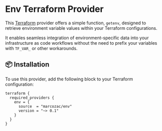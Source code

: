 # Env Terraform Provider

This [Terraform](https://www.terraform.io/) provider offers a simple function, `getenv`, designed to retrieve environment variable values within your Terraform configurations.

It enables seamless integration of environment-specific data into your infrastructure as code workflows without the need to prefix your variables with `TF_VAR_` or other workarounds.

## 📦 **Installation**

To use this provider, add the following block to your Terraform configuration:

```hcl
terraform {
  required_providers {
    env = {
      source  = "marcozac/env"
      version = "~> 0.1"
    }
  }
}
```
